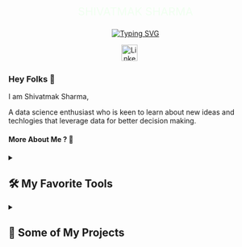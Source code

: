 
<p align="center" style="color:#F0FFF0; font-size:22px;">
    SHIVATMAK SHARMA
</p>

<p align="center">
  <a href="#">
    <img src="https://readme-typing-svg.herokuapp.com?lines=Aspiring+Data+Scientist;Always+learning+new+things&center=true&width=440&height=45&color=#00FF00&vCenter=true&pause=1000&size=22" alt="Typing SVG" />
  </a>
</p>

<!-- Social icons section -->
<p align="center">
  <a href="https://www.linkedin.com/in/shivatmak-sharma-999366196/"><img width="32px" alt="LinkedIn" title="LinkedIn" src="https://i.imgur.com/yRpa1dQ.png"/></a>
  &#8287;&#8287;&#8287;&#8287;&#8287;
</p>





### Hey Folks 🤙

I am Shivatmak Sharma, 

A data science enthusiast who is keen to learn about new ideas and techlogies that leverage data for better decision making. 

#### More About Me ? 👀



<details> 
  <summary><h2>🛠️ My Favorite Tools</h2></summary>
  <!-- Some badges are from https://github.com/Ileriayo/markdown-badges -->

  <h3>👨‍💻 Programming Languages</h3>

  <p>
      <a href="https://github.com/search?q=user%3ADenverCoder1+language%3Apython"><img alt="Python" src="https://img.shields.io/badge/Python-14354C.svg?logo=python&logoColor=white"></a>
      <a href="https://github.com/search?q=user%3ADenverCoder1+language%3Ar"><img alt="R" src="https://img.shields.io/badge/R-276DC3.svg?logo=r&logoColor=white"></a>
      <a href="https://github.com/search?q=user%3ADenverCoder1+language%3Asql"><img alt="SQL" src="https://custom-icon-badges.demolab.com/badge/SQL-025E8C.svg?logo=database&logoColor=white"></a>
      <a href="https://github.com/search?q=user%3ADenverCoder1+language%3Acpp"><img alt="C++" src="https://custom-icon-badges.demolab.com/badge/C++-9C033A.svg?logo=cpp2&logoColor=white"></a>
  </p>

  <h3>🧰 Frameworks and Libraries</h3>

  <p>
      <a href="#"><img alt="NumPy" src="https://img.shields.io/badge/Numpy-013243.svg?logo=numpy&logoColor=white"></a>
      <a href="#"><img alt="Pandas" src="https://img.shields.io/badge/Pandas-150458.svg?logo=pandas&logoColor=white"></a>
      <a href="#"><img alt="Matplotlib" src="https://img.shields.io/badge/Matplotlib-11557c.svg?logo=matplotlib&logoColor=white"></a>
      <a href="#"><img alt="Seaborn" src="https://img.shields.io/badge/Seaborn-76b900.svg?&logoColor=white"></a>
      <a href="#"><img alt="Folium" src="https://img.shields.io/badge/Folium-77B829.svg?&logoColor=white"></a>
      <a href="#"><img alt="Scikit Learn" src="https://img.shields.io/badge/Scikit_Learn-F7931E.svg?logo=scikit-learn&logoColor=white"></a>
      <a href="#"><img alt="TensorFlow" src="https://img.shields.io/badge/TensorFlow-FF6F00.svg?logo=TensorFlow&logoColor=white"></a>
  </p>

 <h3>🗄️ Databases and Cloud Hosting</h3>

<p>
    <a href="#"><img alt="Streamlit" src="https://img.shields.io/badge/Streamlit-FF4B4B.svg?logo=streamlit&logoColor=white"></a>
    <a href="#"><img alt="Heroku" src="https://img.shields.io/badge/Heroku-430098.svg?logo=heroku&logoColor=white"></a>
    <a href="#"><img alt="Notion" src="https://img.shields.io/badge/Notion-010101.svg?logo=notion&logoColor=white"></a>
    <a href="#"><img alt="PostgreSQL" src="https://img.shields.io/badge/PostgreSQL-316192.svg?logo=postgresql&logoColor=white"></a>
    <a href="#"><img alt="AWS" src="https://img.shields.io/badge/AWS-232F3E.svg?logo=amazon-aws&logoColor=white"></a>
    <a href="#"><img alt="Azure" src="https://img.shields.io/badge/Azure-0089D6.svg?logo=microsoft-azure&logoColor=white"></a>
    <a href="#"><img alt="GCP" src="https://img.shields.io/badge/GCP-4285F4.svg?logo=google-cloud&logoColor=white"></a>
    <a href="#"><img alt="Snowflake" src="https://img.shields.io/badge/Snowflake-29B5E8.svg?logo=snowflake&logoColor=white"></a>
</p>


  <h3>💻 Software and Tools</h3>

<p>
    <a href="#"><img alt="Git" src="https://img.shields.io/badge/Git-F05033.svg?logo=git&logoColor=white"></a>
    <a href="#"><img alt="GitHub Desktop" src="https://img.shields.io/badge/GitHub%20Desktop-8034A9.svg?logo=github&logoColor=white"></a>
    <a href="#"><img alt="Jupyter" src="https://img.shields.io/badge/Jupyter-F37626.svg?logo=Jupyter&logoColor=white"></a>
    <a href="#"><img alt="Docker" src="https://img.shields.io/badge/-Docker-2496ED?logo=docker&logoColor=white"></a>
    <a href="#"><img alt="Visual Studio Code" src="https://img.shields.io/badge/Visual%20Studio%20Code-0078d7.svg?logo=visual-studio-code&logoColor=white"></a>
    <a href="#"><img alt="Microsoft Excel" src="https://img.shields.io/badge/Microsoft%20Excel-217346.svg?logo=microsoft-excel&logoColor=white"></a>
    <a href="#"><img alt="Power BI" src="https://img.shields.io/badge/Power%20BI-F2C811.svg?logo=power-bi&logoColor=black"></a>
    <a href="#"><img alt="Tableau" src="https://img.shields.io/badge/Tableau-E97627.svg?logo=tableau&logoColor=white"></a>
</p>

</details>

<details> 
  <summary><h2>📘 Some of My Projects</h2></summary>

  <!-- Repo info cards - https://github.com/anuraghazra/github-readme-stats -->
  <!-- Small repo cards (fork) - https://github.com/DenverCoder1/github-readme-stats -->
  <p align="left">
    <a href="https://github.com/Shiv0989/Sales_Dynamite"><img width="278" src="https://denvercoder1-github-readme-stats.vercel.app/api/pin/?username=Shiv0989&repo=Sales_Dynamite&theme=react&bg_color=1F222E&title_color=F85D7F&hide_border=true&icon_color=F8D866&show_icons=false" alt="Sales_Dynamite"></a>
    <a href="https://github.com/Shiv0989/Analysis-Early-Learning-NSW-ACT"><img width="278" src="https://denvercoder1-github-readme-stats.vercel.app/api/pin/?username=Shiv0989&repo=Analysis-Early-Learning-NSW-ACT&theme=react&bg_color=1F222E&title_color=F85D7F&hide_border=true&icon_color=F8D866&show_icons=false" alt="Analysis-Early-Learning-NSW-ACT"></a>
    <a href="https://github.com/Shiv0989/NBA-player-prediction"><img width="278" src="https://denvercoder1-github-readme-stats.vercel.app/api/pin/?username=Shiv0989&repo=NBA-player-prediction&theme=react&bg_color=1F222E&title_color=F85D7F&hide_border=true&icon_color=F8D866&show_icons=false" alt="NBA-player-prediction"></a>
    <a href="https://github.com/Shiv0989/ANLP_Retail_Crisis_Detection"><img width="278" src="https://denvercoder1-github-readme-stats.vercel.app/api/pin/?username=Shiv0989&repo=ANLP_Retail_Crisis_Detection&theme=react&bg_color=1F222E&title_color=F85D7F&hide_border=true&icon_color=F8D866&show_icons=false" alt="ANLP_Retail_Crisis_Detection"></a>

   
  </p>

 
</details>



